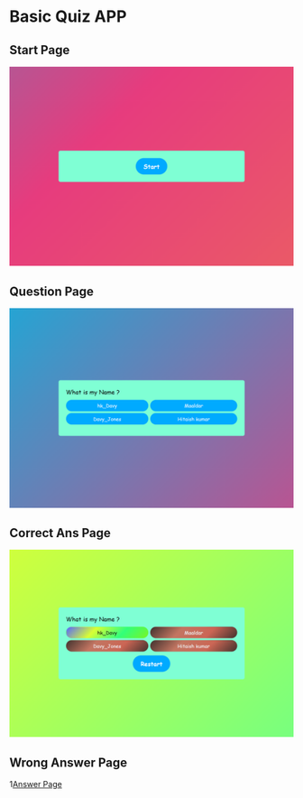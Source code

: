 # Basic Quiz APP

## Start Page 
![start Page](start.png)

## Question Page
![Quixapp](127.0.0.1_5500_%20(1).png)
## Correct Ans Page
![CorrectAnsPage](Correct_Selected.png)
## Wrong Answer Page
1[Answer Page](Correct_ans.png)